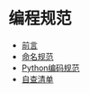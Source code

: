 # 编程规范



*   [前言](pyminer.wiki-编程规范-前言.md)
*   [命名规范](pyminer.wiki-编程规范-命名规范.md)
*   [Python编码规范](pyminer.wiki-编程规范-Python编码规范.md)
*   [自查清单](pyminer.wiki-编程规范-自查清单.md)